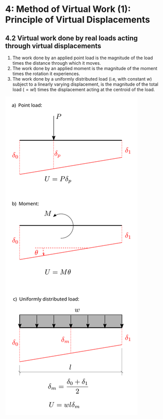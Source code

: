 # 4: Method of Virtual Work (1): Principle of Virtual Displacements

## 4.2 Virtual work done by real loads acting through virtual displacements

1. The work done by an applied point load is the magnitude of the load times 
   the distance through which it moves.
2. The work done by an applied moment is the magnitude of the moment times 
   the rotation it experiences.
3. The work done by a uniformly distributed load (i.e, with constant $w$) 
   subject to a linearly varying displacement, is the magnitude of the total 
   load ($=wl$) times the displacement acting at the centroid of the load.

![Figure](../../images/virtualwork/virtualdisplacement/introduction/work-done.svg)
